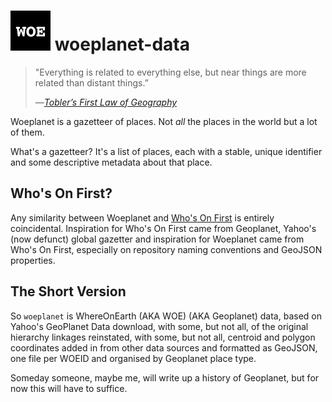 # <img src="assets/woe.png" width="64" height="64" alt="woeplanet">&nbsp;woeplanet-data

> "Everything is related to everything else, but near things are more related than distant things.”
>
> &mdash;<cite>[Tobler’s First Law of Geography](https://www.geolounge.com/toblers-first-law-geography/)</cite>

Woeplanet is a gazetteer of places. Not _all_ the places in the world but a lot of them.

What's a gazetteer? It's a list of places, each with a stable, unique identifier and some descriptive metadata about that place.

## Who's On First?

Any similarity between Woeplanet and [Who's On First](https://www.whosonfirst.org/) is entirely coincidental. Inspiration for Who's On First came from Geoplanet, Yahoo's (now defunct) global gazetter and inspiration for Woeplanet came from Who's On First, especially on repository naming conventions and GeoJSON properties.

## The Short Version

So `woeplanet` is WhereOnEarth (AKA WOE) (AKA Geoplanet) data, based on Yahoo's GeoPlanet Data download, with some, but not all, of the original hierarchy linkages reinstated, with some, but not all, centroid and polygon coordinates added in from other data sources and formatted as GeoJSON, one file per WOEID and organised by Geoplanet place type.

Someday someone, maybe me, will write up a history of Geoplanet, but for now this will have to suffice.
